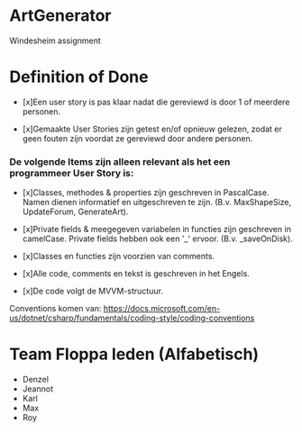 # ArtGenerator
Windesheim assignment

# Definition of Done
- [x]Een user story is pas klaar nadat die gereviewd is door 1 of meerdere personen.

- [x]Gemaakte User Stories zijn getest en/of opnieuw gelezen, zodat er geen fouten zijn voordat ze gereviewd door andere personen.

### De volgende Items zijn alleen relevant als het een programmeer User Story is:
- [x]Classes, methodes & properties zijn geschreven in PascalCase. Namen dienen informatief en uitgeschreven te zijn. (B.v. MaxShapeSize, UpdateForum, GenerateArt).

- [x]Private fields & meegegeven variabelen in functies zijn geschreven in camelCase. Private fields hebben ook een '_' ervoor. (B.v. _saveOnDisk).

- [x]Classes en functies zijn voorzien van comments.

- [x]Alle code, comments en tekst is geschreven in het Engels.

- [x]De code volgt de MVVM-structuur.


Conventions komen van: https://docs.microsoft.com/en-us/dotnet/csharp/fundamentals/coding-style/coding-conventions

# Team Floppa leden (Alfabetisch)
- Denzel
- Jeannot
- Karl
- Max
- Roy
